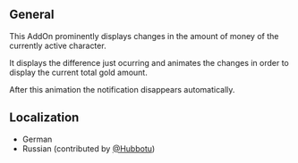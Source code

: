 ## General

This AddOn prominently displays changes in the amount of money of the currently active character.

It displays the difference just ocurring and animates the changes in order to display the current total gold amount.

After this animation the notification disappears automatically.

## Localization

- German
- Russian (contributed by [@Hubbotu](https://github.com/Hubbotu))